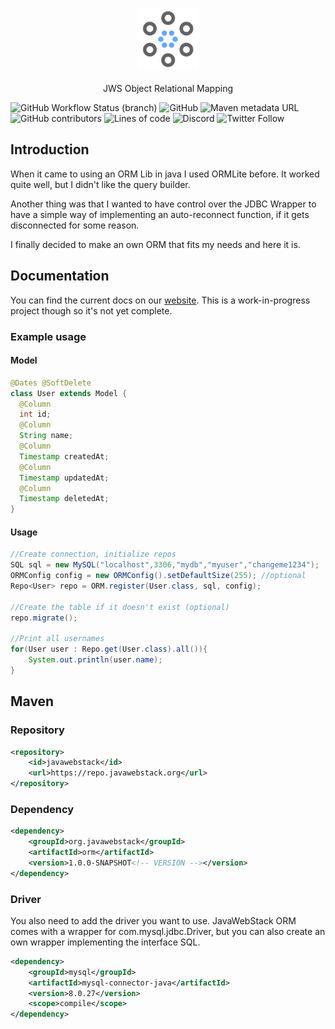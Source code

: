 <p align="center"><img src="https://raw.githubusercontent.com/JavaWebStack/docs/master/docs/assets/img/icon.svg" width="100">
<br><br>
JWS Object Relational Mapping
</p>

![GitHub Workflow Status (branch)](https://img.shields.io/github/workflow/status/JavaWebStack/orm/Maven%20Deploy/master)
![GitHub](https://img.shields.io/github/license/JavaWebStack/orm)
![Maven metadata URL](https://img.shields.io/maven-metadata/v?metadataUrl=https%3A%2F%2Frepo.javawebstack.org%2Forg%2Fjavawebstack%2Form%2Fmaven-metadata.xml)
![GitHub contributors](https://img.shields.io/github/contributors/JavaWebStack/orm)
![Lines of code](https://img.shields.io/tokei/lines/github/JavaWebStack/orm)
![Discord](https://img.shields.io/discord/815612319378833408?color=%237289DA&label=discord)
![Twitter Follow](https://img.shields.io/twitter/follow/JavaWebStack?style=social) 

## Introduction
When it came to using an ORM Lib in java I used ORMLite before. It worked quite well, but I didn't like the query builder.

Another thing was that I wanted to have control over the JDBC Wrapper to have a simple way of implementing an auto-reconnect function, if it gets disconnected for some reason. 

I finally decided to make an own ORM that fits my needs and here it is.

## Documentation
You can find the current docs on our [website](https://docs.javawebstack.org/framework/orm). This is a work-in-progress project though so it's not yet complete.

### Example usage 

#### Model
```java
@Dates @SoftDelete
class User extends Model {
  @Column
  int id;
  @Column
  String name;
  @Column
  Timestamp createdAt;
  @Column
  Timestamp updatedAt;
  @Column
  Timestamp deletedAt;
}
```
#### Usage
```java
//Create connection, initialize repos
SQL sql = new MySQL("localhost",3306,"mydb","myuser","changeme1234");
ORMConfig config = new ORMConfig().setDefaultSize(255); //optional
Repo<User> repo = ORM.register(User.class, sql, config);

//Create the table if it doesn't exist (optional)
repo.migrate();

//Print all usernames
for(User user : Repo.get(User.class).all()){
    System.out.println(user.name);
}
```

## Maven

### Repository
```xml
<repository>
    <id>javawebstack</id>
    <url>https://repo.javawebstack.org</url>
</repository>
```
### Dependency
```xml
<dependency>
    <groupId>org.javawebstack</groupId>
    <artifactId>orm</artifactId>
    <version>1.0.0-SNAPSHOT<!-- VERSION --></version>
</dependency>
```

### Driver
You also need to add the driver you want to use. JavaWebStack ORM comes with a wrapper for com.mysql.jdbc.Driver, but you can also create an own wrapper implementing the interface SQL.
```xml
<dependency>
    <groupId>mysql</groupId>
    <artifactId>mysql-connector-java</artifactId>
    <version>8.0.27</version>
    <scope>compile</scope>
</dependency>
```
